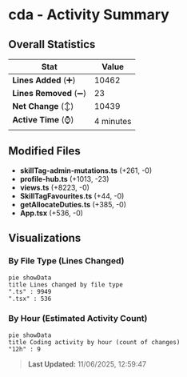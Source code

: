 # cda - Activity Summary 

## Overall Statistics

| Stat                   | Value                                                             |
| ---------------------- | ----------------------------------------------------------------- |
| **Lines Added** (➕)   | 10462                                          |
| **Lines Removed** (➖) | 23                                        |
| **Net Change** (↕)    | 10439                |
| **Active Time** (⌚)   | 4 minutes |


## Modified Files
- **skillTag-admin-mutations.ts** (+261, -0)
- **profile-hub.ts** (+1013, -23)
- **views.ts** (+8223, -0)
- **SkillTagFavourites.ts** (+44, -0)
- **getAllocateDuties.ts** (+385, -0)
- **App.tsx** (+536, -0)

## Visualizations

### By File Type (Lines Changed)

```mermaid
pie showData
title Lines changed by file type
".ts" : 9949
".tsx" : 536
```

### By Hour (Estimated Activity Count)

```mermaid
pie showData
title Coding activity by hour (count of changes)
"12h" : 9
```


> **Last Updated:** 11/06/2025, 12:59:47